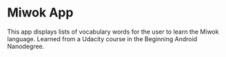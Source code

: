 Miwok App
===================================

This app displays lists of vocabulary words for the user to learn the Miwok language.
Learned from a Udacity course in the Beginning Android Nanodegree.

